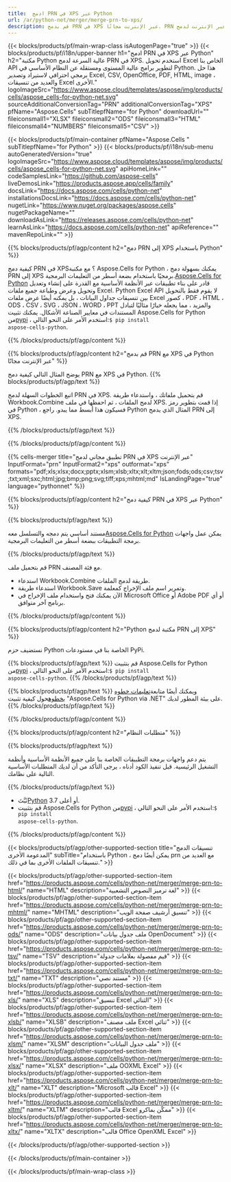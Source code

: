 ```yaml
---
title:  ادمج PRN في XPS عبر Python
url: /ar/python-net/merger/merge-prn-to-xps/ 
description: قم بدمج PRN في XPS عبر الإنترنت مجانًا. PRN مجاني عبر الإنترنت لدمج XPS. دمج PRN في Word و Excel و PPTX و PDF و JPG و HTML و ODS و SVG و XPS والمزيد.
---
```

{{< blocks/products/pf/main-wrap-class isAutogenPage="true" >}}
{{< blocks/products/pf/i18n/upper-banner h1="ادمج PRN في XPS عبر Python" h2="مكتبة Python عالية السرعة لدمج PRN في XPS. استخدم تحويل Excel الخاص بنا API لتطوير برامج عالية المستوى ومستقلة عن النظام الأساسي في Python. هذا حل برمجي احترافي لاستيراد وتصدير Excel, CSV, OpenOffice, PDF, HTML, image ، والعديد من تنسيقات Excel الأخرى." logoImageSrc="https://www.aspose.cloud/templates/aspose/img/products/cells/aspose_cells-for-python-net.svg" sourceAdditionalConversionTag="PRN" additionalConversionTag="XPS" pfName="Aspose.Cells" subTitlepfName="for Python" downloadUrl="" fileiconsmall1="XLSX" fileiconsmall2="ODS" fileiconsmall3="HTML" fileiconsmall4="NUMBERS" fileiconsmall5="CSV" >}}

{{< blocks/products/pf/main-container pfName="Aspose.Cells " subTitlepfName="for Python" >}}
{{< blocks/products/pf/i18n/sub-menu autoGeneratedVersion="true" logoImageSrc="https://www.aspose.cloud/templates/aspose/img/products/cells/aspose_cells-for-python-net.svg" apiHomeLink="" codeSamplesLink="https://github.com/aspose-cells" liveDemosLink="https://products.aspose.app/cells/family" docsLink="https://docs.aspose.com/cells/python-net" installationsDocsLink="https://docs.aspose.com/cells/python-net" nugetLink="https://www.nuget.org/packages/aspose.cells" nugetPackageName="" downloadAsLink="https://releases.aspose.com/cells/python-net" learnAsLink="https://docs.aspose.com/cells/python-net" apiReference="" mavenRepoLink="" >}}

{{% blocks/products/pf/agp/content h2="دمج PRN إلى XPS باستخدام Python" %}}

 كيفية دمج PRN في XPS؟ مع مكتبة Aspose.Cells for Python ، يمكنك بسهولة دمج PRN إلى XPS برمجيًا باستخدام بضعة أسطر من التعليمات البرمجية.[Aspose.Cells for Python](https://pypi.org/project/aspose-cells-python) قادر على بناء تطبيقات عبر الأنظمة الأساسية مع القدرة على إنشاء وتعديل وتحويل وعرض وطباعة جميع ملفات Excel. Python Excel API لا يقوم فقط بالتحويل بين تنسيقات جداول البيانات ، بل يمكنه أيضًا عرض ملفات Excel كصور ، PDF ، HTML ، ODS ، CSV ، SVG ، JSON ، WORD ، PPT والمزيد ، مما يجعله خيارًا مثاليًا لتبادل المستندات في معايير الصناعة الأشكال. يمكنك تثبيت Aspose.Cells for Python من<a href="https://pypi.org/project/aspose-cells/">pypi</a> ، استخدم الأمر على النحو التالي:<code>$ pip install aspose-cells-python</code>.


{{% /blocks/products/pf/agp/content %}}

{{% blocks/products/pf/agp/content h2="قم بدمج PRN مع XPS في Python عبر الإنترنت مجانًا" %}}

يوضح المثال التالي كيفية دمج PRN مع XPS في Python.
{{% blocks/products/pf/agp/text %}}

اتبع الخطوات السهلة لدمج PRN في XPS. قم بتحميل ملفاتك ، واستدعاء طريقة Workbook.Combine لدمج الملفات ، ثم احفظها في ملف XPS. إذا قمت بتطوير رمز في Python ، فسيكون هذا أبسط مما يبدو. راجع Python المثال الذي يدمج PRN إلى XPS.

{{% /blocks/products/pf/agp/text %}}

{{% /blocks/products/pf/agp/content %}}

{{% cells-merger title="تطبيق مجاني لدمج PRN في XPS عبر الإنترنت" InputFormat="prn" InputFormat2="xps" outformat="xps" formats="pdf;xls;xlsx;docx;pptx;xlsm;xlsb;xltx;xlt;xltm;json;fods;ods;csv;tsv;txt;xml;sxc;html;jpg;bmp;png;svg;tiff;xps;mhtml;md" IsLandingPage="true" language="pythonnet" %}}

{{% blocks/products/pf/agp/content h2="كيفية دمج PRN في XPS عبر Python" %}}

{{% blocks/products/pf/agp/text %}}

 مستند أساسي يتم دمجه والتسلسل معه[Aspose.Cells for Python](https://products.aspose.com/cells/python-net) يمكن عمل واجهات برمجة التطبيقات ببضعة أسطر من التعليمات البرمجية.

{{% /blocks/products/pf/agp/text %}}

قم بتحميل ملف PRN مع فئة المصنف.
+ استدعاء Workbook.Combine طريقة لدمج الملفات.
+ استدعاء طريقة Workbook.Save وتمرير اسم ملف الإخراج كمعلمة.
+ الآن يمكنك فتح واستخدام ملف الإخراج في Microsoft Office أو Adobe PDF أو أي برنامج آخر متوافق.

{{% /blocks/products/pf/agp/content %}}

{{% blocks/products/pf/agp/content h2="Python مكتبة لدمج PRN إلى XPS" %}}

نستضيف حزم Python الخاصة بنا في مستودعات PyPi.

{{% blocks/products/pf/agp/text %}}
قم بتثبيت Aspose.Cells for Python من<a href="https://pypi.org/project/aspose-cells-python/">pypi</a> ، استخدم الأمر على النحو التالي:<code>$ pip install aspose-cells-python</code>.
{{% /blocks/products/pf/agp/text %}}

{{% blocks/products/pf/agp/text %}}
 ويمكنك أيضًا متابعة[تعليمات خطوه بخطوه](https://docs.aspose.com/cells/python-net/getting-started/)حول كيفية تثبيت "Aspose.Cells for Python via .NET" على بيئة المطور لديك.
{{% /blocks/products/pf/agp/text %}}


{{% /blocks/products/pf/agp/content %}}

 
{{% blocks/products/pf/agp/content h2="متطلبات النظام" %}}

{{% blocks/products/pf/agp/text %}}

يتم دعم واجهات برمجة التطبيقات الخاصة بنا على جميع الأنظمة الأساسية وأنظمة التشغيل الرئيسية. قبل تنفيذ الكود أدناه ، يرجى التأكد من أن لديك المتطلبات الأساسية التالية على نظامك.

{{% /blocks/products/pf/agp/text %}}

-  ثَبَّتَ[Python](https://www.python.org/downloads/) 3.7 أو أعلى.
- قم بتثبيت Aspose.Cells for Python من<a href="https://pypi.org/project/aspose-cells-python/">pypi</a> ، استخدم الأمر على النحو التالي:<code>$ pip install aspose-cells-python</code>.


{{% /blocks/products/pf/agp/content %}}


{{< blocks/products/pf/agp/other-supported-section title="تنسيقات الدمج المدعومة الأخرى" subTitle="باستخدام Python ، يمكن أيضًا دمج prn مع العديد من تنسيقات الملفات الأخرى بما في ذلك." >}}

{{< blocks/products/pf/agp/other-supported-section-item href="https://products.aspose.com/cells/python-net/merger/merge-prn-to-html/" name="HTML" description="لغة ترميز النصوص التشعبية" >}}
{{< blocks/products/pf/agp/other-supported-section-item href="https://products.aspose.com/cells/python-net/merger/merge-prn-to-mhtml/" name="MHTML" description="تنسيق أرشيف صفحة الويب" >}}
{{< blocks/products/pf/agp/other-supported-section-item href="https://products.aspose.com/cells/python-net/merger/merge-prn-to-ods/" name="ODS" description="ملف جدول بيانات OpenDocument" >}}
{{< blocks/products/pf/agp/other-supported-section-item href="https://products.aspose.com/cells/python-net/merger/merge-prn-to-tsv/" name="TSV" description="قيم مفصولة بعلامات جدولة" >}}
{{< blocks/products/pf/agp/other-supported-section-item href="https://products.aspose.com/cells/python-net/merger/merge-prn-to-txt/" name="TXT" description="مستند نصي" >}}
{{< blocks/products/pf/agp/other-supported-section-item href="https://products.aspose.com/cells/python-net/merger/merge-prn-to-xls/" name="XLS" description="تنسيق Excel الثنائي" >}}
{{< blocks/products/pf/agp/other-supported-section-item href="https://products.aspose.com/cells/python-net/merger/merge-prn-to-xlsb/" name="XLSB" description="ملف مصنف Excel ثنائي" >}}
{{< blocks/products/pf/agp/other-supported-section-item href="https://products.aspose.com/cells/python-net/merger/merge-prn-to-xlsm/" name="XLSM" description="ملف جدول البيانات" >}}
{{< blocks/products/pf/agp/other-supported-section-item href="https://products.aspose.com/cells/python-net/merger/merge-prn-to-xlsx/" name="XLSX" description="ملف OOXML Excel" >}}
{{< blocks/products/pf/agp/other-supported-section-item href="https://products.aspose.com/cells/python-net/merger/merge-prn-to-xlt/" name="XLT" description="Microsoft قالب Excel" >}}
{{< blocks/products/pf/agp/other-supported-section-item href="https://products.aspose.com/cells/python-net/merger/merge-prn-to-xltm/" name="XLTM" description="قالب Excel ممكّن بماكرو" >}}
{{< blocks/products/pf/agp/other-supported-section-item href="https://products.aspose.com/cells/python-net/merger/merge-prn-to-xltx/" name="XLTX" description="قالب Office OpenXML Excel" >}}

{{< /blocks/products/pf/agp/other-supported-section >}}

{{< /blocks/products/pf/main-container >}}
    
{{< /blocks/products/pf/main-wrap-class >}}
